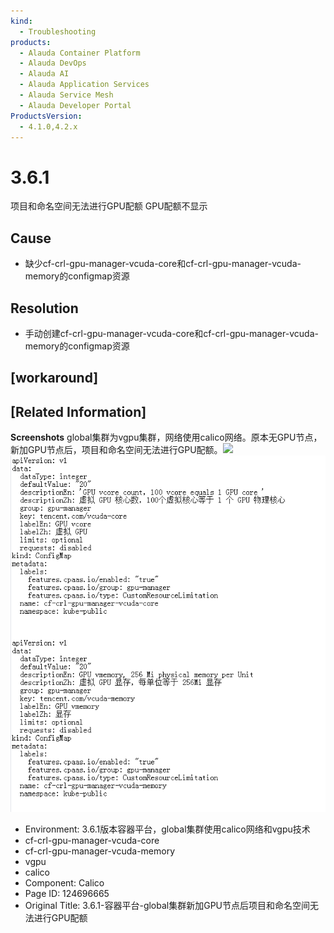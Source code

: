 ```yaml
---
kind:
  - Troubleshooting
products:
  - Alauda Container Platform
  - Alauda DevOps
  - Alauda AI
  - Alauda Application Services
  - Alauda Service Mesh
  - Alauda Developer Portal
ProductsVersion:
  - 4.1.0,4.2.x
---
```

<!-- A type of document that involves encountering a fault, diagnosing it, performing root cause analysis, and providing solutions. -->

# 3.6.1

项目和命名空间无法进行GPU配额 GPU配额不显示

## Cause
- 缺少cf-crl-gpu-manager-vcuda-core和cf-crl-gpu-manager-vcuda-memory的configmap资源

## Resolution
- 手动创建cf-crl-gpu-manager-vcuda-core和cf-crl-gpu-manager-vcuda-memory的configmap资源

## [workaround]

## [Related Information]
**Screenshots**
global集群为vgpu集群，网络使用calico网络。原本无GPU节点，新加GPU节点后，项目和命名空间无法进行GPU配额。![](https://pro-upload-center.kefutoutiao.com/tid99781/1661224548_99781_af2c97_GPU%E9%85%8D%E9%A2%9D%E4%B8%8D%E6%98%BE%E7%A4%BA.png?OSSAccessKeyId=bPexlr6MCcadDhfu&Expires=1694761647&Signature=EaSNbyTXE1S08yXyyZqAWc6DEmA%3D)
![image_1661237298934_02b38.png](assets/3-6-1-rong-qi-ping-tai-globalji-qun-xin-jia-gpujie-dian-hou-xiang-mu-he-ming-min/image_1661237298934_02b38.png)
- Environment: 3.6.1版本容器平台，global集群使用calico网络和vgpu技术
- cf-crl-gpu-manager-vcuda-core
- cf-crl-gpu-manager-vcuda-memory
- vgpu
- calico
- Component: Calico
- Page ID: 124696665
- Original Title: 3.6.1-容器平台-global集群新加GPU节点后项目和命名空间无法进行GPU配额
